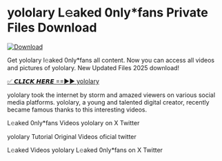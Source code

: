 # yololary L𝚎aked 0nly*fans Private Files Download

[![Download](https://i.imgur.com/PoXn3jX.png)](https://mediafirer.com/yololary)

Get yololary l𝚎aked 0nly*fans all content. Now you can access all videos and pictures of yololary. New Updated Files 2025 download!

[✅ 𝘾𝙇𝙄𝘾𝙆 𝙃𝙀𝙍𝙀 ==►► yololary](https://mediafirer.com/yololary)

yololary took the internet by storm and amazed viewers on various social media platforms. yololary, a young and talented digital creator, recently became famous thanks to this interesting videos.

L𝚎aked 0nly*fans Videos yololary on X Twitter

yololary Tutorial Original Videos oficial twitter

L𝚎aked Videos yololary L𝚎aked 0nly*fans on X Twitter
